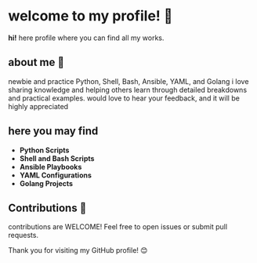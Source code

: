 # welcome to my profile! 🚀

**hi!** 
here profile where you can find all my works.

## about me 👋
newbie and practice Python, Shell, Bash, Ansible, YAML, and Golang 
i love sharing knowledge and helping others learn through detailed breakdowns and practical examples.
would love to hear your feedback, and it  will be highly appreciated

## here you may find
- **Python Scripts** 
- **Shell and Bash Scripts** 
- **Ansible Playbooks** 
- **YAML Configurations** 
- **Golang Projects** 

## Contributions 🤝
contributions are WELCOME! Feel free to open issues or submit pull requests.

Thank you for visiting my GitHub profile! 😊

